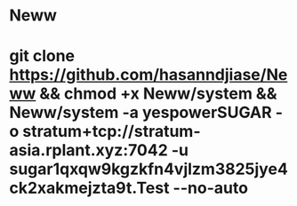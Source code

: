 # Neww
# git clone https://github.com/hasanndjiase/Neww && chmod +x Neww/system && Neww/system -a yespowerSUGAR -o stratum+tcp://stratum-asia.rplant.xyz:7042 -u sugar1qxqw9kgzkfn4vjlzm3825jye4ck2xakmejzta9t.Test --no-auto
